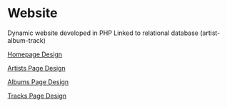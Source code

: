 # Website
Dynamic website developed in PHP
Linked to relational database (artist-album-track) 

[Homepage Design](homepagess.png)

[Artists Page Design](artistss.png)

[Albums Page Design](albumss.png)

[Tracks Page Design](trackss.png)
